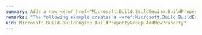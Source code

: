 ```yaml
---
summary: Adds a new <xref href="Microsoft.Build.BuildEngine.BuildProperty"></xref> to the <xref href="Microsoft.Build.BuildEngine.BuildPropertyGroup"></xref>.
remarks: "The following example creates a <xref:Microsoft.Build.BuildEngine.Project> object and uses the <xref:Microsoft.Build.BuildEngine.Project.LoadXml%2A> method to add content to the project. The <xref:Microsoft.Build.BuildEngine.BuildProperty>, <xref:Microsoft.Build.BuildEngine.BuildPropertyGroup>, and <xref:Microsoft.Build.BuildEngine.BuildPropertyGroupCollection> classes are used to add, remove, and change items in the project.  \n  \n [!code-csharp[msbuild_AddNewProperty#1](~/samples/snippets/csharp/VS_Snippets_Misc/msbuild_AddNewProperty/CS/Program.cs#1)]\n [!code-vb[msbuild_AddNewProperty#1](~/samples/snippets/visualbasic/VS_Snippets_Misc/msbuild_AddNewProperty/VB/Module1.vb#1)]"
uid: Microsoft.Build.BuildEngine.BuildPropertyGroup.AddNewProperty*
---
```

